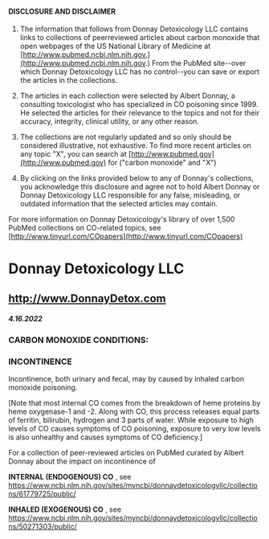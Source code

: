 #### DISCLOSURE AND DISCLAIMER 

1) The information that follows from Donnay Detoxicology LLC contains links to collections of peerreviewed articles about carbon monoxide that open webpages of the US National Library of Medicine at [http://www.pubmed.ncbi.nlm.nih.gov.](http://www.pubmed.ncbi.nlm.nih.gov.) From the PubMed site--over which Donnay Detoxicology LLC has no control--you can save or export the articles in the collections. 

2) The articles in each collection were selected by Albert Donnay, a consulting toxicologist who has specialized in CO poisoning since 1999. He selected the articles for their relevance to the topics and not for their accuracy, integrity, clinical utility, or any other reason. 

3) The collections are not regularly updated and so only should be considered illustrative, not exhaustive. To find more recent articles on any topic "X", you can search at [http://www.pubmed.gov](http://www.pubmed.gov) for ("carbon monoxide" and "X") 

4) By clicking on the links provided below to any of Donnay's collections, you acknowledge this disclosure and agree not to hold Albert Donnay or Donnay Detoxicology LLC responsible for any false, misleading, or outdated information that the selected articles may contain. 

For more information on Donnay Detoxicology's library of over 1,500 PubMed collections on CO-related topics, see [http://www.tinyurl.com/COpapers](http://www.tinyurl.com/COpapers) 


# Donnay Detoxicology LLC 

## http://www.DonnayDetox.com 

##### 4.16.2022 

### CARBON MONOXIDE CONDITIONS: 

### INCONTINENCE 

Incontinence, both urinary and fecal, may by caused by inhaled carbon monoxide poisoning. 

[Note that most internal CO comes from the breakdown of heme proteins by heme oxygenase-1 and -2. Along with CO, this process releases equal parts of ferritin, bilirubin, hydrogen and 3 parts of water. While exposure to high levels of CO causes symptoms of CO poisoning, exposure to very low levels is also unhealthy and causes symptoms of CO deficiency.] 

For a collection of peer-reviewed articles on PubMed curated by Albert Donnay about the impact on incontinence of 

**INTERNAL (ENDOGENOUS) CO** , see https://www.ncbi.nlm.nih.gov/sites/myncbi/donnaydetoxicologyllc/collections/61779725/public/ 

**INHALED (EXOGENOUS) CO** , see https://www.ncbi.nlm.nih.gov/sites/myncbi/donnaydetoxicologyllc/collections/50271303/public/ 


